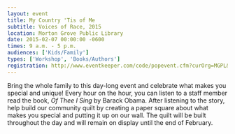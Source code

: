 ```yaml
---
layout: event
title: My Country 'Tis of Me
subtitle: Voices of Race, 2015
location: Morton Grove Public Library
date: 2015-02-07 00:00:00 -0600
times: 9 a.m. - 5 p.m.
audiences: ['Kids/Family']
types: ['Workshop', 'Books/Authors']
registration: http://www.eventkeeper.com/code/popevent.cfm?curOrg=MGPL&curApp=events&eID=3876539&thisDate=NO_DATE
---
```

Bring the whole family to this day-long event and celebrate what makes you special and unique!  Every hour on the hour, you can listen to a staff member read the book, *Of Thee I Sing* by Barack Obama.  After listening to the story, help build our community quilt by creating a paper square about what makes you special and putting it up on our wall.  The quilt will be built throughout the day and will remain on display until the end of February.
